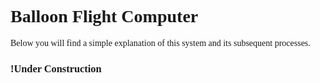 <span style="font-family:univers">

Balloon Flight Computer
=======================

Below you will find a simple explanation of this system and its subsequent processes.

### !Under Construction ###

